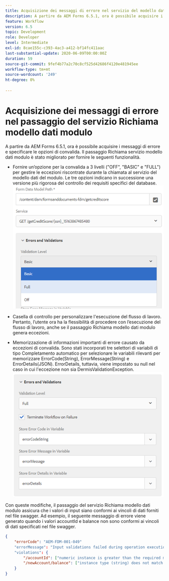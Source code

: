 ```yaml
---
title: Acquisizione dei messaggi di errore nel servizio del modello dati del modulo come passaggio nel flusso di lavoro
description: A partire da AEM Forms 6.5.1, ora è possibile acquisire i messaggi di errore generati utilizzando il Servizio modello dati modulo di chiamata come passaggio nel flusso di lavoro AEM. Flusso di lavoro
feature: Workflow
version: 6.5
topic: Development
role: Developer
level: Intermediate
exl-id: 8cae155c-c393-4ac3-a412-bf14fc411aac
last-substantial-update: 2020-06-09T00:00:00Z
duration: 59
source-git-commit: 9fef4b77a2c70c8cf525d42686f4120e481945ee
workflow-type: tm+mt
source-wordcount: '249'
ht-degree: 0%

---
```


# Acquisizione dei messaggi di errore nel passaggio del servizio Richiama modello dati modulo

A partire da AEM Forms 6.5.1, ora è possibile acquisire i messaggi di errore e specificare le opzioni di convalida. Il passaggio Richiama servizio modello dati modulo è stato migliorato per fornire le seguenti funzionalità.

* Fornire un’opzione per la convalida a 3 livelli (&quot;OFF&quot;, &quot;BASIC&quot; e &quot;FULL&quot;) per gestire le eccezioni riscontrate durante la chiamata al servizio del modello dati del modulo. Le tre opzioni indicano in successione una versione più rigorosa del controllo dei requisiti specifici del database.
  ![livelli di convalida](assets/validation-level.PNG)

* Casella di controllo per personalizzare l&#39;esecuzione del flusso di lavoro. Pertanto, l’utente ora ha la flessibilità di procedere con l’esecuzione del flusso di lavoro, anche se il passaggio Richiama modello dati modulo genera eccezioni.

* Memorizzazione di informazioni importanti di errore causato da eccezioni di convalida. Sono stati incorporati tre selettori di variabili di tipo Completamento automatico per selezionare le variabili rilevanti per memorizzare ErrorCode(String), ErrorMessage(String) e ErrorDetails(JSON). ErrorDetails, tuttavia, viene impostato su null nel caso in cui l&#39;eccezione non sia DermisValidationException.
  ![acquisizione dei messaggi di errore](assets/fdm-error-details.PNG)

Con queste modifiche, il passaggio del servizio Richiama modello dati modulo assicura che i valori di input siano conformi ai vincoli di dati forniti nel file swagger. Ad esempio, il seguente messaggio di errore viene generato quando i valori accountId e balance non sono conformi ai vincoli di dati specificati nel file swagger.

```json
{
    "errorCode": "AEM-FDM-001-049"
    "errorMessage": "Input validations failed during operation execution"
    "violations": {
        "/accountId": ["numeric instance is greater than the required maximum (maximum: 20, found: 97)"],
        "/newAccount/balance": ["instance type (string) does not match any allowed primitive type (allowed: [\"integer\",\"number\"])"]
    }   
}
```
